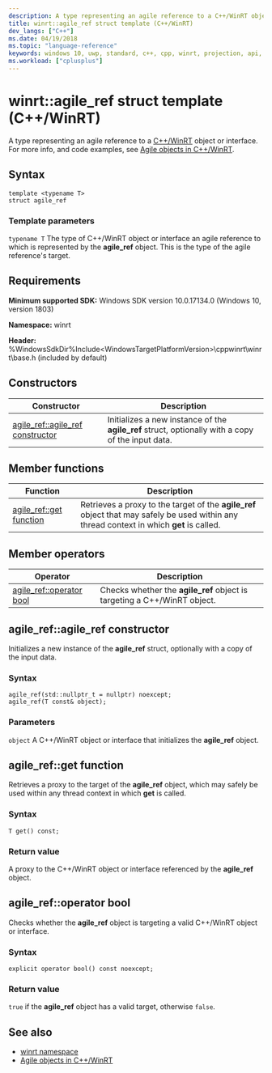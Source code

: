 ```yaml
---
description: A type representing an agile reference to a C++/WinRT object or interface.
title: winrt::agile_ref struct template (C++/WinRT)
dev_langs: ["C++"]
ms.date: 04/19/2018
ms.topic: "language-reference"
keywords: windows 10, uwp, standard, c++, cpp, winrt, projection, api, reference, agile
ms.workload: ["cplusplus"]
---
```


# winrt::agile_ref struct template (C++/WinRT)
A type representing an agile reference to a [C++/WinRT](/windows/uwp/cpp-and-winrt-apis/intro-to-using-cpp-with-winrt) object or interface. For more info, and code examples, see [Agile objects in C++/WinRT](/windows/uwp/cpp-and-winrt-apis/agile-objects).

## Syntax
```cppwinrt
template <typename T>
struct agile_ref
```

### Template parameters
`typename T`
The type of C++/WinRT object or interface an agile reference to which is represented by the **agile_ref** object. This is the type of the agile reference's target.

## Requirements
**Minimum supported SDK:** Windows SDK version 10.0.17134.0 (Windows 10, version 1803)

**Namespace:** winrt

**Header:** %WindowsSdkDir%Include\<WindowsTargetPlatformVersion>\cppwinrt\winrt\base.h (included by default)

## Constructors
|Constructor|Description|
|------------|-----------------|
|[agile_ref::agile_ref constructor](#agile_refagile_ref-constructor)|Initializes a new instance of the **agile_ref** struct, optionally with a copy of the input data.|

## Member functions
|Function|Description|
|------------|-----------------|
|[agile_ref::get function](#agile_refget-function)|Retrieves a proxy to the target of the **agile_ref** object that may safely be used within any thread context in which **get** is called.|

## Member operators
|Operator|Description|
|------------|-----------------|
|[agile_ref::operator bool](#agile_refoperator-bool)|Checks whether the **agile_ref** object is targeting a C++/WinRT object.|

## agile_ref::agile_ref constructor
Initializes a new instance of the **agile_ref** struct, optionally with a copy of the input data.

### Syntax
```cppwinrt
agile_ref(std::nullptr_t = nullptr) noexcept;
agile_ref(T const& object);
```

### Parameters
`object`
A C++/WinRT object or interface that initializes the **agile_ref** object.

## agile_ref::get function
Retrieves a proxy to the target of the **agile_ref** object, which may safely be used within any thread context in which **get** is called.

### Syntax
```cppwinrt
T get() const;
```

### Return value 
A proxy to the C++/WinRT object or interface referenced by the **agile_ref** object.

## agile_ref::operator bool
Checks whether the **agile_ref** object is targeting a valid C++/WinRT object or interface.

### Syntax
```cppwinrt
explicit operator bool() const noexcept;
```

### Return value
`true` if the **agile_ref** object has a valid target, otherwise `false`.

## See also 
* [winrt namespace](winrt.md)
* [Agile objects in C++/WinRT](/windows/uwp/cpp-and-winrt-apis/agile-objects)
